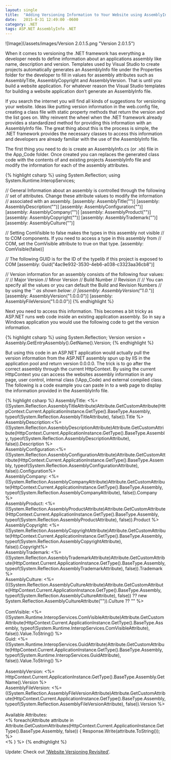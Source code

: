 ```yaml
---
layout: single
title:  "Adding Versioning Information to Your Website using AssemblyInfo"
date:   2015-8-31 12:49:00 -0600
category: .NET
tags: ASP.NET AssemblyInfo .NET
---
```


![Image](/assets/images/Version 2.0.1.5.png "Version 2.0.1.5")

When it comes to versioning the .NET framework has everything a developer needs to define information about an applications assembly like name, description and version.  Templates used by Visual Studio to create projects automatically generates an AssemblyInfo file under the Properties folder for the developer to fill in values for assembly attributes such as AssemblyTitle, AssemblyCopyright and AssemblyVersion.  That is until you build a website application.  For whatever reason the Visual Studio templates for building a website application don’t generate an AssemblyInfo file.

If you search the internet you will find all kinds of suggestions for versioning your website.  Ideas like putting version information in the web.config file, creating a class file with static property methods that return the version and the list goes on.  Why reinvent the wheel when the .NET framework already provides a standardized method for providing this information with an AssemblyInfo file.  The great thing about this is the process is simple, the .NET framework provides the necessary classes to access this information and developers are already familiar with the use of the AssemblyInfo file.
 
The first thing you need to do is create an AssemblyInfo.cs (or .vb) file in the App_Code folder.  Once created you can replaces the generated class code with the contents of and existing projects AssemblyInfo file and modify the information for each of the assembly attributes.

{% highlight csharp %}
using System.Reflection;
using System.Runtime.InteropServices;

// General Information about an assembly is controlled through the following 
// set of attributes. Change these attribute values to modify the information
// associated with an assembly.
[assembly: AssemblyTitle("")]
[assembly: AssemblyDescription("")]
[assembly: AssemblyConfiguration("")]
[assembly: AssemblyCompany("")]
[assembly: AssemblyProduct("")]
[assembly: AssemblyCopyright("")]
[assembly: AssemblyTrademark("")]
[assembly: AssemblyCulture("")]

// Setting ComVisible to false makes the types in this assembly not visible 
// to COM components.  If you need to access a type in this assembly from 
// COM, set the ComVisible attribute to true on that type.
[assembly: ComVisible(false)]

// The following GUID is for the ID of the typelib if this project is exposed to COM
[assembly: Guid("4ac9e932-3530-4eb6-a038-c3323aa36cb8")]

// Version information for an assembly consists of the following four values:
//
//      Major Version
//      Minor Version 
//      Build Number
//      Revision
//
// You can specify all the values or you can default the Build and Revision Numbers 
// by using the '*' as shown below:
// [assembly: AssemblyVersion("1.0.*")]
[assembly: AssemblyVersion("1.0.0.0")]
[assembly: AssemblyFileVersion("1.0.0.0")] 
{% endhighlight %}

Next you need to access this information. This becomes a bit tricky as ASP.NET runs web code inside an existing application assembly. So in say a Windows application you would use the following code to get the version information.

{% highlight csharp %}
using System.Reflection;
Version version = Assembly.GetEntryAssembly().GetName().Version;
{% endhighlight %}

But using this code in an ASP.NET application would actually pull the version information from the ASP.NET assembly spun up by IIS in the application pool and return version 0.0.0.0.  The trick is to go after the correct assembly through the current HttpContext.  By using the current HttpContext you can access the websites assembly information in any page, user control, internal class (\App_Code) and external compiled class.  The following is a code example you can paste in to a web page to display the information provided in the AssemblyInfo file.

{% highlight csharp %}
AssemblyTitle: <%= ((System.Reflection.AssemblyTitleAttribute)Attribute.GetCustomAttribute(HttpContext.Current.ApplicationInstance.GetType().BaseType.Assembly, typeof(System.Reflection.AssemblyTitleAttribute), false)).Title %><br />
AssemblyDescription:<%= ((System.Reflection.AssemblyDescriptionAttribute)Attribute.GetCustomAttribute(HttpContext.Current.ApplicationInstance.GetType().BaseType.Assembly, typeof(System.Reflection.AssemblyDescriptionAttribute), false)).Description %><br />
AssemblyConfiguration:<%= ((System.Reflection.AssemblyConfigurationAttribute)Attribute.GetCustomAttribute(HttpContext.Current.ApplicationInstance.GetType().BaseType.Assembly, typeof(System.Reflection.AssemblyConfigurationAttribute), false)).Configuration%><br />
AssemblyCompany: <%= ((System.Reflection.AssemblyCompanyAttribute)Attribute.GetCustomAttribute(HttpContext.Current.ApplicationInstance.GetType().BaseType.Assembly, typeof(System.Reflection.AssemblyCompanyAttribute), false)).Company %><br />
AssemblyProduct: <%= ((System.Reflection.AssemblyProductAttribute)Attribute.GetCustomAttribute(HttpContext.Current.ApplicationInstance.GetType().BaseType.Assembly, typeof(System.Reflection.AssemblyProductAttribute), false)).Product %><br />
AssemblyCopyright: <%= ((System.Reflection.AssemblyCopyrightAttribute)Attribute.GetCustomAttribute(HttpContext.Current.ApplicationInstance.GetType().BaseType.Assembly, typeof(System.Reflection.AssemblyCopyrightAttribute), false)).Copyright%><br />
AssemblyTrademark: <%= ((System.Reflection.AssemblyTrademarkAttribute)Attribute.GetCustomAttribute(HttpContext.Current.ApplicationInstance.GetType().BaseType.Assembly, typeof(System.Reflection.AssemblyTrademarkAttribute), false)).Trademark %><br />
AssemblyCulture: <%= (((System.Reflection.AssemblyCultureAttribute)Attribute.GetCustomAttribute(HttpContext.Current.ApplicationInstance.GetType().BaseType.Assembly, typeof(System.Reflection.AssemblyCultureAttribute), false)) ?? new System.Reflection.AssemblyCultureAttribute("")).Culture ?? "" %><br />
<br />
ComVisible: <%= ((System.Runtime.InteropServices.ComVisibleAttribute)Attribute.GetCustomAttribute(HttpContext.Current.ApplicationInstance.GetType().BaseType.Assembly, typeof(System.Runtime.InteropServices.ComVisibleAttribute), false)).Value.ToString() %><br />
Guid: <%= ((System.Runtime.InteropServices.GuidAttribute)Attribute.GetCustomAttribute(HttpContext.Current.ApplicationInstance.GetType().BaseType.Assembly, typeof(System.Runtime.InteropServices.GuidAttribute), false)).Value.ToString() %><br />
<br />
AssemblyVersion: <%= HttpContext.Current.ApplicationInstance.GetType().BaseType.Assembly.GetName().Version %><br /> 
AssemblyFileVersion: <%= ((System.Reflection.AssemblyFileVersionAttribute)Attribute.GetCustomAttribute(HttpContext.Current.ApplicationInstance.GetType().BaseType.Assembly, typeof(System.Reflection.AssemblyFileVersionAttribute), false)).Version %><br />
<br />
Available Attributes: <br />
<%
foreach(Attribute attribute in Attribute.GetCustomAttributes(HttpContext.Current.ApplicationInstance.GetType().BaseType.Assembly, false))
    {
        Response.Write(attribute.ToString()); %> <br />
<%  } %> 
{% endhighlight %}

Update: Check out ['Website Versioning Revisited'](/.net/2016/01/29/website-versioning-revisited.html).